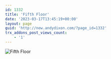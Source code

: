 ```yaml
---
id: 1332
title: 'Fifth Floor'
date: '2023-03-17T13:45:19+00:00'
layout: page
guid: 'http://new.andydixon.com/?page_id=1332'
trx_addons_post_views_count:
    - '1'
---
```


![Fifth Floor](https://i0.wp.com/assets.g8x2.ldn.idrivee2-23.com/posters/Fifth%20Floor%2001.jpg?w=1200&ssl=1 "Fifth Floor")